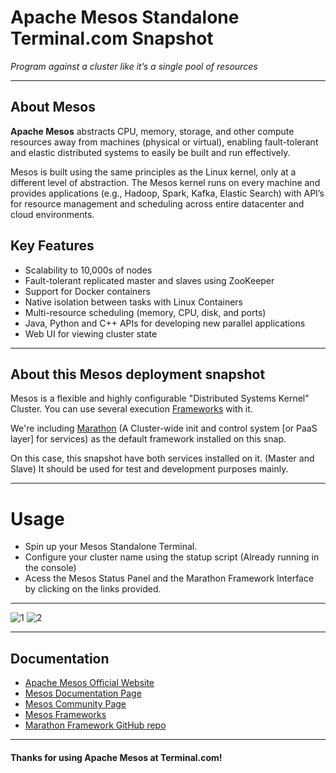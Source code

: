 # **Apache Mesos Standalone** Terminal.com Snapshot
*Program against a cluster like it’s a single pool of resources*

---

## About Mesos
**Apache Mesos** abstracts CPU, memory, storage, and other compute resources away from machines (physical or virtual), enabling fault-tolerant and elastic distributed systems to easily be built and run effectively.

Mesos is built using the same principles as the Linux kernel, only at a different level of abstraction. The Mesos kernel runs on every machine and provides applications (e.g., Hadoop, Spark, Kafka, Elastic Search) with API’s for resource management and scheduling across entire datacenter and cloud environments.

## Key Features

- Scalability to 10,000s of nodes
- Fault-tolerant replicated master and slaves using ZooKeeper
- Support for Docker containers
- Native isolation between tasks with Linux Containers
- Multi-resource scheduling (memory, CPU, disk, and ports)
- Java, Python and C++ APIs for developing new parallel applications
- Web UI for viewing cluster state

---

## About this Mesos deployment snapshot
Mesos is a flexible and highly configurable "Distributed Systems Kernel" Cluster.
You can use several execution [Frameworks](http://mesos.apache.org/documentation/latest/mesos-frameworks/) with it.

We're including [Marathon](https://github.com/mesosphere/marathon) (A Cluster-wide init and control system [or PaaS layer] for services) as the default framework installed on this snap.

On this case, this snapshot have both services installed on it. (Master and Slave) It should be used for test and development purposes mainly.

---

# Usage
- Spin up your Mesos Standalone Terminal.
- Configure your cluster name using the statup script (Already running in the console)
- Acess the Mesos Status Panel and the Marathon Framework Interface by clicking on the links provided.

---

![1](http://ampcamp.berkeley.edu/3/exercises/img/mesos-webui-all-slaves640.png)
![2](https://dw8zztroqvu2r.cloudfront.net/assets/marathon-0.6.0/mesosphere-marathon-app-list-8d86646c69aa58ae4762d2314d8e2900.png)

---

## Documentation
- [Apache Mesos Official Website](http://mesos.apache.org/)
- [Mesos Documentation Page](http://mesos.apache.org/documentation/latest/)
- [Mesos Community Page](http://mesos.apache.org/community/)
- [Mesos Frameworks](http://mesos.apache.org/documentation/latest/mesos-frameworks/)
- [Marathon Framework GitHub repo](https://github.com/mesosphere/marathon)


---

#### Thanks for using Apache Mesos at Terminal.com!
